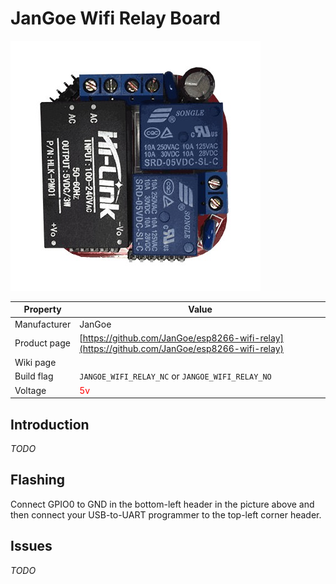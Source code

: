 # JanGoe Wifi Relay Board

![JanGoe Wifi Relay Board](images/devices/jangoe-wifi-relay.jpg)

|Property|Value|
|---|---|
|Manufacturer|JanGoe|
|Product page|[https://github.com/JanGoe/esp8266-wifi-relay](https://github.com/JanGoe/esp8266-wifi-relay)|
|Wiki page||
|Build flag|`JANGOE_WIFI_RELAY_NC` or `JANGOE_WIFI_RELAY_NO`|
|Voltage|<span style="color:red">5v</span>|

## Introduction

*TODO*

## Flashing

Connect GPIO0 to GND in the bottom-left header in the picture above and then connect your USB-to-UART programmer to the top-left corner header.

## Issues

*TODO*